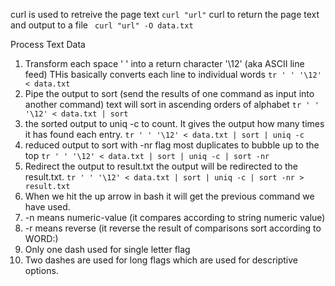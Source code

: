 curl is used to retreive the page text
``` curl "url" ```
curl to return the page text and output to a file
``` curl "url" -O data.txt```

Process Text Data

1. Transform each space ' ' into a return character '\12' (aka ASCII line feed) THis basically converts each line to individual words
```tr ' ' '\12' < data.txt```
2. Pipe the output to sort (send the results of one command as input into another command) text will sort in ascending orders of alphabet
```tr ' ' '\12' < data.txt | sort ```
3. the sorted output to uniq -c to count. It gives the output how many times it has found each entry.
``` tr ' ' '\12' < data.txt | sort | uniq -c ```
4. reduced output to sort with -nr flag 
most duplicates to bubble up to the top
``` tr ' ' '\12' < data.txt | sort | uniq -c | sort -nr ```
5. Redirect the output to result.txt 
the output will be redirected to the result.txt.
``` tr ' ' '\12' < data.txt | sort | uniq -c | sort -nr > result.txt ```
6. When we hit the up arrow in bash it will get the previous command we have used.
7. -n means numeric-value (it compares according to string numeric value)
8. -r means reverse (it reverse the result of comparisons sort according to WORD:)
9. Only one dash used for single letter flag 
10. Two dashes are used for long flags which are used for descriptive options.


